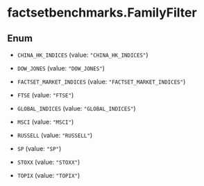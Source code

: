 # factsetbenchmarks.FamilyFilter

## Enum


* `CHINA_HK_INDICES` (value: `"CHINA_HK_INDICES"`)

* `DOW_JONES` (value: `"DOW_JONES"`)

* `FACTSET_MARKET_INDICES` (value: `"FACTSET_MARKET_INDICES"`)

* `FTSE` (value: `"FTSE"`)

* `GLOBAL_INDICES` (value: `"GLOBAL_INDICES"`)

* `MSCI` (value: `"MSCI"`)

* `RUSSELL` (value: `"RUSSELL"`)

* `SP` (value: `"SP"`)

* `STOXX` (value: `"STOXX"`)

* `TOPIX` (value: `"TOPIX"`)


